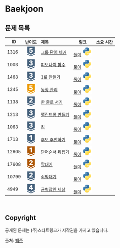 # Baekjoon


## 문제 목록

| ID | 난이도 | 제목 | 링크 | 소요 시간 |
| -- | :--: | :-- | --- | :-----: |
| 1316 | ![silver5](/assets/boj_tiers/silver5.svg) | [그룹 단어 체커](https://www.acmicpc.net/problem/1316) | [풀이](/Baekjoon/1316/README.md) [![python3](/assets/languages_icons/python.svg)](/Baekjoon/1316/solution.py) |
| 1003 | ![silver3](/assets/boj_tiers/silver3.svg) | [피보나치 함수](https://www.acmicpc.net/problem/1003) | [풀이](/Baekjoon/1003/README.md) [![python3](/assets/languages_icons/python.svg)](/Baekjoon/1003/solution.py) |
| 1463 | ![silver3](/assets/boj_tiers/silver3.svg) | [1로 만들기](https://www.acmicpc.net/problem/1463) | [풀이](/Baekjoon/1463/README.md) [![python3](/assets/languages_icons/python.svg)](/Baekjoon/1463/solution.py) |
| 1245 | ![gold5](/assets/boj_tiers/gold5.svg) | [농장 관리](https://www.acmicpc.net/problem/1245) | [풀이](/Baekjoon/1245/README.md) [![python3](/assets/languages_icons/python.svg)](/Baekjoon/1245/solution.py) |
| 1138 | ![silver2](/assets/boj_tiers/silver2.svg) | [한 줄로 서기](https://www.acmicpc.net/problem/1245) | [풀이](/Baekjoon/1138/README.md) [![python3](/assets/languages_icons/python.svg)](/Baekjoon/1138/solution.py) |
| 1213 | ![silver3](/assets/boj_tiers/silver3.svg) | [팰린드롬 만들기](https://www.acmicpc.net/problem/1245) | [풀이](/Baekjoon/1213/README.md) [![python3](/assets/languages_icons/python.svg)](/Baekjoon/1213/solution.py) |
| 1063 | ![silver3](/assets/boj_tiers/silver3.svg) | [킹](https://www.acmicpc.net/problem/1063) | [풀이](/Baekjoon/1213/README.md) [![python3](/assets/languages_icons/python.svg)](/Baekjoon/1063/solution.py) |
| 1713 | ![silver1](/assets/boj_tiers/silver1.svg) | [후보 추천하기](https://www.acmicpc.net/problem/1713) | [풀이](/Baekjoon/1713/README.md) [![python3](/assets/languages_icons/python.svg)](/Baekjoon/1713/solution.py) |
| 12605 | ![bronze1](/assets/boj_tiers/bronze1.svg) | [단어순서 뒤집기](https://www.acmicpc.net/problem/12605) | [풀이](/Baekjoon/12605/README.md) [![python3](/assets/languages_icons/python.svg)](/Baekjoon/12605/solution.py) |
| 17608 | ![bronze2](/assets/boj_tiers/bronze2.svg) | [막대기](https://www.acmicpc.net/problem/17608) | [풀이](/Baekjoon/17608/README.md) [![python3](/assets/languages_icons/python.svg)](/Baekjoon/17608/solution.py) |
| 10799 | ![silver2](/assets/boj_tiers/silver2.svg) | [쇠막대기](https://www.acmicpc.net/problem/10799) | [풀이](/Baekjoon/10799/README.md) [![python3](/assets/languages_icons/python.svg)](/Baekjoon/10799/solution.py) |
| 4949 | ![silver4](/assets/boj_tiers/silver4.svg) | [균형잡인 세상](https://www.acmicpc.net/problem/4949) | [풀이](/Baekjoon/4949/README.md) [![python3](/assets/languages_icons/python.svg)](/Baekjoon/4949/solution.py) |
<br/>

## Copyright

공개된 문제는 (주)스타트링크가 저작권을 가지고 있습니다.

출처: [백준](https://www.acmicpc.net/)
